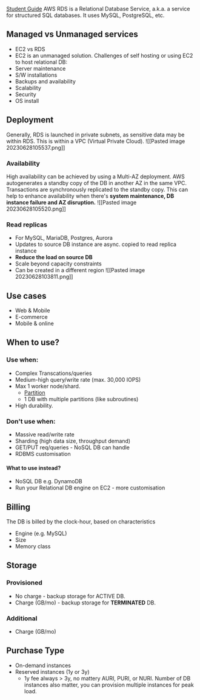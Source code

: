 [Student Guide](https://awsacademy.instructure.com/courses/45181/modules/items/3885326)
AWS RDS is a Relational Database Service, a.k.a. a service for structured SQL databases.
It uses MySQL, PostgreSQL, etc.
## Managed vs Unmanaged services
- EC2 vs RDS
- EC2 is an unmanaged solution.
Challenges of self hosting or using EC2 to host relational DB:
- Server maintenance
- S/W installations
- Backups and availability
- Scalability 
- Security
- OS install


## Deployment
Generally, RDS is launched in private subnets, as sensitive data may be within RDS. This is within a VPC (Virtual Private Cloud).
![[Pasted image 20230628105537.png]]

### Availability
High availability can be achieved by using a Multi-AZ deployment.
AWS autogenerates a standby copy of the DB in another AZ in the same VPC. 
Transactions are synchronously replicated to the standby copy.
This can help to enhance availability when there's **system maintenance, DB instance failure and AZ disruption.**
![[Pasted image 20230628105520.png]]

### Read replicas
- For MySQL, MariaDB, Postgres, Aurora
- Updates to source DB instance are async. copied to read replica instance
- **Reduce the load on source DB**
- Scale beyond capacity constraints
- Can be created in a different region
![[Pasted image 20230628103811.png]]

## Use cases
- Web & Mobile
- E-commerce
- Mobile & online

## When to use?
### Use when:
- Complex Transcations/queries
- Medium-high query/write rate (max. 30,000 IOPS)
- Max 1 worker node/shard.
	- [Partition](https://en.wikipedia.org/wiki/Shard_(database_architecture))
	- 1 DB with multiple partitions (like subroutines)
- High durability.

### Don't use when:
- Massive read/write rate
- Sharding (high data size, throughput demand)
- GET/PUT req/queries - NoSQL DB can handle
- RDBMS customisation

#### What to use instead?
- NoSQL DB e.g. DynamoDB
- Run your Relational DB engine on EC2 - more customisation

## Billing
The DB is billed by the clock-hour, based on characteristics
- Engine (e.g. MySQL)
- Size
- Memory class

## Storage
### Provisioned
- No charge - backup storage for ACTIVE DB.
- Charge (GB/mo) - backup storage for **TERMINATED** DB.
### Additional
- Charge (GB/mo)


## Purchase Type
- On-demand instances
- Reserved instances (1y or 3y)
	- 1y fee always > 3y, no mattery AURI, PURI, or NURI.
Number of DB instances also matter, you can provision multiple instances for peak load.

